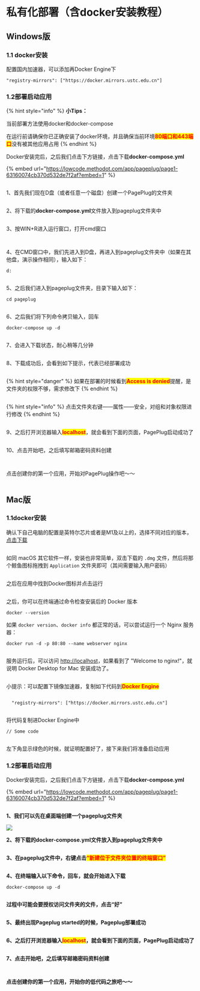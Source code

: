 # 私有化部署（含docker安装教程）

## Windows版

### 1.1 docker安装







配置国内加速器，可以添加再Docker Engine下

```
"registry-mirrors": ["https://docker.mirrors.ustc.edu.cn"]
```



### 1.2部署启动应用

{% hint style="info" %}
**小Tips：**

当前部署方法使用docker和docker-compose

在运行前请确保你已正确安装了docker环境，并且确保当前环境<mark style="color:red;">**80端口和443端口**</mark>没有被其他应用占用
{% endhint %}



Docker安装完后，之后我们点击下方链接，点击下载**docker-compose.yml**



{% embed url="https://lowcode.methodot.com/app/pageplug/page1-63160074cb370d532de7f2af?embed=1" %}

<figure><img src="../../.gitbook/assets/image (135).png" alt=""><figcaption></figcaption></figure>

1、首先我们现在D盘（或者任意一个磁盘）创建一个PagePlug的文件夹

<figure><img src="../../.gitbook/assets/image (106).png" alt=""><figcaption></figcaption></figure>

2、将下载的**docker-compose.yml**文件放入到pageplug文件夹中

<figure><img src="../../.gitbook/assets/image (121).png" alt=""><figcaption></figcaption></figure>

3、按WIN+R进入运行窗口，打开cmd窗口

<figure><img src="../../.gitbook/assets/image (128).png" alt=""><figcaption></figcaption></figure>

<figure><img src="../../.gitbook/assets/image (133).png" alt=""><figcaption></figcaption></figure>

4、在CMD窗口中，我们先进入到D盘，再进入到pageplug文件夹中（如果在其他盘，演示操作相同），输入如下：

```
d:
```

<figure><img src="../../.gitbook/assets/image (143).png" alt=""><figcaption></figcaption></figure>

5、之后我们进入到pageplug文件夹，目录下输入如下：

```
cd pageplug
```

<figure><img src="../../.gitbook/assets/image (105).png" alt=""><figcaption></figcaption></figure>

6、之后我们将下列命令拷贝输入，回车

```
docker-compose up -d
```

<figure><img src="../../.gitbook/assets/image (129).png" alt=""><figcaption></figcaption></figure>

7、会进入下载状态，耐心稍等几分钟

<figure><img src="../../.gitbook/assets/image (44).png" alt=""><figcaption></figcaption></figure>

8、下载成功后，会看到如下提示，代表已经部署成功

<figure><img src="../../.gitbook/assets/image (3) (1).png" alt=""><figcaption></figcaption></figure>

{% hint style="danger" %}
如果在部署的时候看到<mark style="color:red;">**Access is denied**</mark>提醒，是文件夹的权限不够，需求修改下
{% endhint %}

<figure><img src="../../.gitbook/assets/image (76).png" alt=""><figcaption></figcaption></figure>

{% hint style="info" %}
点击文件夹右键——属性——安全，对组和对象权限进行修改
{% endhint %}

<figure><img src="../../.gitbook/assets/image (73).png" alt=""><figcaption></figcaption></figure>

9、之后打开浏览器输入<mark style="color:red;">**localhost**</mark>，就会看到下面的页面，PagePlug启动成功了

<figure><img src="../../.gitbook/assets/image (46).png" alt=""><figcaption></figcaption></figure>

10、点击开始吧，之后填写邮箱密码资料创建

<figure><img src="../../.gitbook/assets/image (24).png" alt=""><figcaption></figcaption></figure>

<figure><img src="../../.gitbook/assets/image (83).png" alt=""><figcaption></figcaption></figure>



点击创建你的第一个应用，开始对PagePlug操作吧～～

<figure><img src="../../.gitbook/assets/image (74).png" alt=""><figcaption></figcaption></figure>



## Mac版



### 1.1docker安装



确认下自己电脑的配置是英特尔芯片或者是M1及以上的，选择不同对应的版本，[点击下载](https://docs.docker.com/desktop/install/mac-install/)

<figure><img src="../../.gitbook/assets/image (52).png" alt=""><figcaption></figcaption></figure>

如同 macOS 其它软件一样，安装也非常简单，双击下载的 `.dmg` 文件，然后将那个鲸鱼图标拖拽到 `Application` 文件夹即可（其间需要输入用户密码）

<figure><img src="../../.gitbook/assets/image (89).png" alt=""><figcaption></figcaption></figure>

之后在应用中找到Docker图标并点击运行

<figure><img src="../../.gitbook/assets/image (5).png" alt=""><figcaption></figcaption></figure>



之后，你可以在终端通过命令检查安装后的 Docker 版本

```
docker --version
```

如果 `docker version`、`docker info` 都正常的话，可以尝试运行一个 Nginx 服务器：

```
docker run -d -p 80:80 --name webserver nginx
```

<figure><img src="../../.gitbook/assets/image (60).png" alt=""><figcaption></figcaption></figure>

服务运行后，可以访问 [http://localhost](http://localhost)，如果看到了 "Welcome to nginx!"，就说明 Docker Desktop for Mac 安装成功了。

<figure><img src="../../.gitbook/assets/image (42).png" alt=""><figcaption></figcaption></figure>

小提示：可以配置下镜像加速器，复制如下代码到<mark style="color:red;">**Docker Engine**</mark>

```

  "registry-mirrors": ["https://docker.mirrors.ustc.edu.cn"]

```

<figure><img src="../../.gitbook/assets/image (85).png" alt=""><figcaption></figcaption></figure>

将代码复制进Docker Engine中

```
// Some code
```

<figure><img src="../../.gitbook/assets/image (10) (3).png" alt=""><figcaption></figcaption></figure>

左下角显示绿色的时候，就证明配置好了，接下来我们将准备启动应用



### 1.2部署启动应用



Docker安装完后，之后我们点击下方链接，点击下载**docker-compose.yml**

{% embed url="https://lowcode.methodot.com/app/pageplug/page1-63160074cb370d532de7f2af?embed=1" %}

<figure><img src="../../.gitbook/assets/image (135).png" alt=""><figcaption></figcaption></figure>

**1、我们可以先在桌面端创建一个pageplug文件夹**

![](<../../.gitbook/assets/image (88).png>)



**2、将下载的docker-compose.yml文件放入到pageplug文件夹中**

<figure><img src="../../.gitbook/assets/image (70).png" alt=""><figcaption></figcaption></figure>

**3、在pageplug文件中，右键点击**<mark style="color:red;">**“新建位于文件夹位置的终端窗口”**</mark>

<figure><img src="../../.gitbook/assets/image (25).png" alt=""><figcaption></figcaption></figure>

**4、在终端输入以下命令，回车，就会开始进入下载**

```
docker-compose up -d
```

<figure><img src="../../.gitbook/assets/image (29).png" alt=""><figcaption></figcaption></figure>

**过程中可能会要授权访问文件夹的文件，点击“好”**

<figure><img src="../../.gitbook/assets/image (39).png" alt=""><figcaption></figcaption></figure>

**5、最终出现Pageplug started的时候，Pageplug部署成功**

<figure><img src="../../.gitbook/assets/image (2) (3).png" alt=""><figcaption></figcaption></figure>



**6、之后打开浏览器输入**<mark style="color:red;">**localhost**</mark>**，就会看到下面的页面，PagePlug启动成功了**

<figure><img src="../../.gitbook/assets/image (61).png" alt=""><figcaption></figcaption></figure>

**7、点击开始吧，之后填写邮箱密码资料创建**

<figure><img src="../../.gitbook/assets/image (24).png" alt=""><figcaption></figcaption></figure>

<figure><img src="../../.gitbook/assets/image (83).png" alt=""><figcaption></figcaption></figure>



**点击创建你的第一个应用，开始你的低代码之旅吧～～**

<figure><img src="../../.gitbook/assets/image (74).png" alt=""><figcaption></figcaption></figure>





